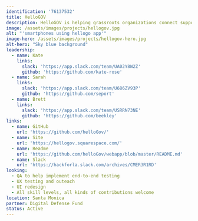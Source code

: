```yaml
---
identification: '76137532'
title: HelloGOV
description: HelloGOV is helping grassroots organizations connect supporters to their state assembly and state senate representatives for call campaigns to advocate on the legislation that matters most to their work. The HelloGOV webapp generates a campaign shortlink that can be used in texts, social posts, and more.
image: /assets/images/projects/hellogov.jpg
alt: "'smartphones using hellogo app'"
image-hero: /assets/images/projects/hellogov-hero.jpg
alt-hero: "Sky blue background"
leadership:
  - name: Kate
    links:
      slack: 'https://app.slack.com/team/UA02Y8W2Z'
      github: 'https://github.com/kate-rose'
  - name: Sarah 
    links:
      slack: 'https://app.slack.com/team/U686ZV93P'
      github: 'https://github.com/seport'
  - name: Brett
    links: 
      slack: 'https://app.slack.com/team/USRRN73NE'
      github: 'https://github.com/beekley'
links:
  - name: GitHub
    url: 'https://github.com/helloGov/'
  - name: Site
    url: 'https://hellogov.squarespace.com/'
  - name: Readme
    url: 'https://github.com/helloGov/webapp/blob/master/README.md'
  - name: Slack
    url: 'https://hackforla.slack.com/archives/CMER3R1RD'
looking:
  - QA to help implement end-to-end testing
  - UX testing and outeach
  - UI redesign
  - All skill levels, all kinds of contributions welcome
location: Santa Monica
partner: Digital Defense Fund
status: Active
---
```

